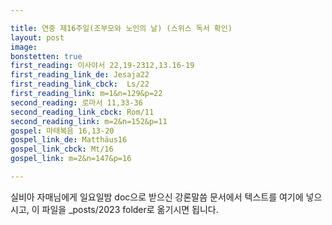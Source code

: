 ```yaml
---

title: 연중 제16주일(조부모와 노인의 날) (스위스 독서 확인)
layout: post 
image: 
bonstetten: true
first_reading: 이사야서 22,19-2312,13.16-19
first_reading_link_de: Jesaja22
first_reading_link_cbck:  Ls/22
first_reading_link: m=1&n=129&p=22
second_reading: 로마서 11,33-36
second_reading_link_cbck: Rom/11
second_reading_link: m=2&n=152&p=11
gospel: 마태복음 16,13-20
gospel_link_de: Matthäus16
gospel_link_cbck: Mt/16
gospel_link: m=2&n=147&p=16

---
```



실비아 자매님에게 일요일밤 doc으로 받으신
강론말씀 문서에서
텍스트를 여기에 넣으시고,
이 파일을 _posts/2023 folder로 옮기시면 됩니다.
